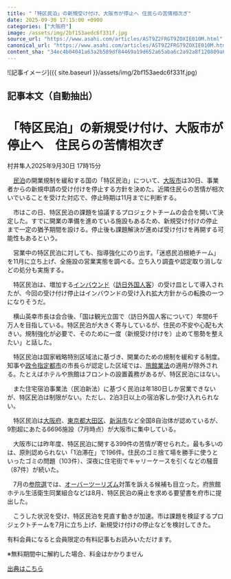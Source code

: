 ```yaml
---
title: "「特区民泊」の新規受け付け、大阪市が停止へ 住民らの苦情相次ぎ"
date: 2025-09-30 17:15:00 +0900
categories: ["大阪府"]
image: /assets/img/2bf153aedc6f331f.jpg
source_url: "https://www.asahi.com/articles/AST9Z2FRGT9ZOXIE010M.html"
canonical_url: "https://www.asahi.com/articles/AST9Z2FRGT9ZOXIE010M.html"
content_sha: "34ec4b04041a63a2b589df84469a19d652a65aba6c2a92a8f120809a62d68435"
---
```


![記事イメージ]({{ site.baseurl }}/assets/img/2bf153aedc6f331f.jpg)

## 記事本文（自動抽出）
<div><main role="main" id="main"><p></p><div class="y_Qv3"><h1>「特区民泊」の新規受け付け、大阪市が停止へ　住民らの苦情相次ぎ</h1><p class="mhPng"><span class="H8KYB">村井隼人</span><span class="UDj4P"><time datetime="2025-09-30T08:15:00.000Z">2025年9月30日 17時15分</time></span></p></div><p id="gsm_above_SnsUtilityArea"></p><p x-component-name="CommentHeadline" x-component-data='{"commentCount":0,"commentators":[],"mode":"pc"}'></p><div class="nfyQp"><p>　<a href="//www.asahi.com/topics/word/%E6%B0%91%E6%B3%8A.html" title="民泊 のトピックスを開く" class="eWgMZ">民泊</a>の開業規制を緩和する国の「特区民泊」について、<a href="//www.asahi.com/topics/word/%E5%A4%A7%E9%98%AA%E5%B8%82.html" title="大阪市 のトピックスを開く" class="eWgMZ">大阪市</a>は30日、事業者からの新規申請の受け付けを停止する方針を決めた。近隣住民らの苦情が相次いでいることを受けた対応で、停止時期は11月までに判断する。</p><p>　市はこの日、特区民泊の課題を協議するプロジェクトチームの会合を開いて決定した。すでに開業の準備を進めている施設もあるため、新規受け付けの停止まで一定の猶予期間を設ける。停止後も課題解決が進めば受け付けを再開する可能性もあるという。</p><p>　営業中の特区民泊に対しても、指導強化にのり出す。「迷惑民泊根絶チーム」を11月に立ち上げ、全施設の営業実態を調べる。立ち入り調査や認定取り消しなどの処分も実施する。</p><p>　特区民泊は、増加する<a href="//www.asahi.com/topics/word/%E8%A8%AA%E6%97%A5%E5%A4%96%E5%9B%BD%E4%BA%BA%E5%AE%A2.html" title="インバウンド のトピックスを開く" class="eWgMZ">インバウンド</a>（<a href="//www.asahi.com/topics/word/%E8%A8%AA%E6%97%A5%E5%A4%96%E5%9B%BD%E4%BA%BA%E5%AE%A2.html" title="訪日外国人客 のトピックスを開く" class="eWgMZ">訪日外国人客</a>）の受け皿として導入されたが、今回の受け付け停止はインバウンドの受け入れ拡大方針からの転換の一つになりそうだ。</p><p>　横山英幸市長は会合後、「国は観光立国で（訪日外国人客について）年間6千万人を目指している。特区民泊が大きく寄与しているが、住民の不安や心配も大きい。規制強化が必要で、そのために一度（新規受け付けを）止めて態勢を整えたい」と話した。</p><p>　特区民泊は国家戦略特別区域法に基づき、開業のための規制を緩和する制度。知事や<a href="//www.asahi.com/topics/word/%E6%94%BF%E4%BB%A4%E6%8C%87%E5%AE%9A%E9%83%BD%E5%B8%82.html" title="政令指定都市 のトピックスを開く" class="eWgMZ">政令指定都市</a>の市長らが認定した区域では、<a href="//www.asahi.com/topics/word/%E6%97%85%E9%A4%A8%E6%A5%AD%E6%B3%95.html" title="旅館業法 のトピックスを開く" class="eWgMZ">旅館業法</a>の適用が除外される。たとえばホテルや旅館はフロントの設置義務があるが、特区民泊にはない。</p><p>　また住宅宿泊事業法（民泊新法）に基づく民泊は年180日しか営業できないが、特区民泊は制限がない。ただし、2泊3日以上の宿泊客しか受け入れられない。</p><p>　特区民泊は<a href="http://www.asahi.com/area/osaka/" title="大阪府 のトピックスを開く" class="eWgMZ">大阪府</a>、<a href="http://www.asahi.com/area/tokyo/" title="東京都 のトピックスを開く" class="eWgMZ">東京都</a><a href="//www.asahi.com/topics/word/%E5%A4%A7%E7%94%B0%E5%8C%BA.html" title="大田区 のトピックスを開く" class="eWgMZ">大田区</a>、<a href="//www.asahi.com/topics/word/%E6%96%B0%E6%BD%9F%E5%B8%82.html" title="新潟市 のトピックスを開く" class="eWgMZ">新潟市</a>など全国8自治体が認めているが、9割超にあたる6696施設（7月時点）が大阪市に集中している。</p><p>　大阪市には昨年度、特区民泊に関する399件の苦情が寄せられた。最も多いのは、原則認められない「1泊滞在」で196件。住民のゴミ捨て場を勝手に使うといったゴミの問題（103件）、深夜に住宅街でキャリーケースを引くなどの騒音（87件）が続いた。</p><p>　7月の<a href="https://www.asahi.com/senkyo/saninsen/" title="参院選 のトピックスを開く" class="eWgMZ">参院選</a>では、<a href="//www.asahi.com/topics/word/%E8%A6%B3%E5%85%89%E5%85%AC%E5%AE%B3.html" title="オーバーツーリズム のトピックスを開く" class="eWgMZ">オーバーツーリズム</a>対策を訴える候補も目立った。府旅館ホテル生活衛生同業組合などは8月、特区民泊の廃止を求める要望書を府市に提出した。</p><p>　こうした状況を受け、特区民泊を見直す動きが加速。市は課題を検証するプロジェクトチームを7月に立ち上げ、新規受け付けの停止などを検討してきた。</p><p id="_gtm_LastLine"></p></div><p></p><div class="NbZMW"><div class="PxAm1"><p>有料会員になると会員限定の<span>有料記事もお読みいただけます。</span></p></div><p class="eQShK">※無料期間中に解約した場合、料金はかかりません</p></div><p x-component-name="WriterProfile" x-component-data='{"writerProfile":{"writerProfileList":[],"isWriterFollowAvailableMember":false},"isFreeArea":true}'></p><p x-component-name="ArticleCommentList" x-component-data='{"commentCount":0,"commentList":[],"shareUrlBase":"https://www.asahi.com/articles/AST9Z2FRGT9ZOXIE010M.html","articleId":"AST9Z2FRGT9ZOXIE010M","commentIdParam":"","equalCommentIdIndex":-1,"isAuthorized":true,"isFreePlan":false,"isPaidMember":false,"isPresent":false,"isHazard":false,"freeUrlBase":"//www.asahi.com","digitalUrlBase":"//digital.asahi.com"}'></p></main></div>

[出典はこちら](https://www.asahi.com/articles/AST9Z2FRGT9ZOXIE010M.html)
